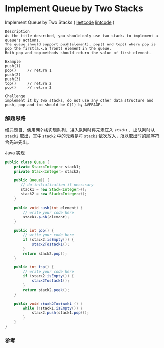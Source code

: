 #  Implement Queue by Two Stacks

 Implement Queue by Two Stacks ( [leetcode]()  [lintcode](http://www.lintcode.com/en/problem/implement-queue-by-two-stacks/) )

```
Description
As the title described, you should only use two stacks to implement a queue's actions.
The queue should support push(element), pop() and top() where pop is pop the first(a.k.a front) element in the queue.
Both pop and top methods should return the value of first element.
  
Example
push(1)
pop()     // return 1
push(2)
push(3)
top()     // return 2
pop()     // return 2

Challenge
implement it by two stacks, do not use any other data structure and push, pop and top should be O(1) by AVERAGE.
```



### 解题思路

经典题目，使用两个栈实现队列。进入队列时将元素压入 `stack1` ，出队列时从 `stack2` 取出，其中 `stack2` 中的元素是将 `stack1` 依次放入，所以取出时的顺序符合先进先出。

Java 实现

```java
public class Queue {
    private Stack<Integer> stack1;
    private Stack<Integer> stack2;

    public Queue() {
       // do initialization if necessary
       stack1 = new Stack<Integer>();
       stack2 = new Stack<Integer>();
    }
    
    public void push(int element) {
        // write your code here
        stack1.push(element);
    }

    public int pop() {
        // write your code here
        if (stack2.isEmpty()) {
            stack2Tostack1();
        }
        return stack2.pop();
    }

    public int top() {
        // write your code here
        if (stack2.isEmpty()) {
            stack2Tostack1();
        }    
        return stack2.peek();
    }
    
    public void stack2Tostack1 () {
        while (!stack1.isEmpty()) {
            stack2.push(stack1.pop());
        }
    }
}
```



### 参考







